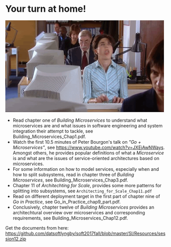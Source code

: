 # Your turn at home!

![](images/dev.gif)


  * Read chapter one of _Building Microservices_ to understand what microservices are and what issues in software engineering and system integration their attempt to tackle, see Building_Microservices_Chap1.pdf.
  * Watch the first 10.5 minutes of Peter Bourgon's talk on _"Go + Microservices"_, see https://www.youtube.com/watch?v=JXEjAwNWays. Amongst others, he provides popular definitions of what a _Microservice_ is and what are the issues of service-oriented architectures based on microservices.
  * For some information on how to model services, especially when and how to split subsystems, read in chapter three of _Building Microservices_, see Building_Microservices_Chap3.pdf.
  * Chapter 11 of _Architechting for Scale_, provides some more patterns for splitting into subsystems, see `Architecting_for_Scale_Chap11.pdf`
  * Read on different deployment target in the first part of chapter nine of _Go in Practice_, see Go_in_Practice_chap9_part.pdf.
  * Conclusively, chapter twelve of _Building Microservices_ provides an architechtural overview  over microservices and corresponding requirements, see Building_Microservices_Chap12.pdf.



Get the documents from here: https://github.com/datsoftlyngby/soft2017fall/blob/master/SI/Resources/session12.zip